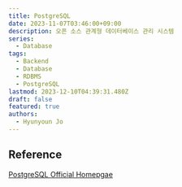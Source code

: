 ```yaml
---
title: PostgreSQL
date: 2023-11-07T03:46:00+09:00
description: 오픈 소스 관계형 데이터베이스 관리 시스템
series:
  - Database
tags:
  - Backend
  - Database
  - RDBMS
  - PostgreSQL
lastmod: 2023-12-10T04:39:31.480Z
draft: false
featured: true
authors:
  - Hyunyoun Jo
---
```


## Reference

[PostgreSQL Official Homepgae](https://www.postgresql.org/)
